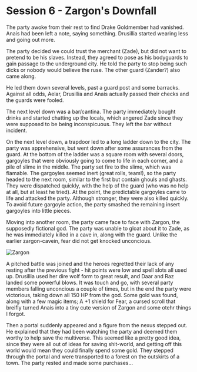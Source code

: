 # Session 6 - Zargon's Downfall

The party awoke from their rest to find Drake Goldmember had vanished. Anais had been left a note, saying something. Drusillia started wearing less and going out more.

The party decided we could trust the merchant (Zade), but did not want to pretend to be his slaves. Instead, they agreed to pose as his bodyguards to gain passage to the underground city. He told the party to stop being such dicks or nobody would believe the ruse. The other guard (Zander?) also came along.

He led them down several levels, past a guard post and some barracks. Against all odds, Aelar, Drusillia and Anais actually passed their checks and the guards were fooled.

The next level down was a bar/cantina. The party immediately bought drinks and started chatting up the locals, which angered Zade since they were supposed to be being inconspicuous. They left the bar without incident.

On the next level down, a trapdoor led to a long ladder down to the city. The party was apprehensive, but went down after some assurances from the guard. At the bottom of the ladder was a square room with several doors, gargoyles that were obviously going to come to life in each corner, and a pile of slime in the middle. The party set fire to the slime, which was flamable. The gargoyles seemed inert (great rolls, team!), so the party headed to the next room, similar to the first but contain ghouls and ghasts. They were dispatched quickly, with the help of the guard (who was no help at all, but at least he tried). At the point, the predictable gargoyles came to life and attacked the party. Although stronger, they were also killed quickly. To avoid future gargoyle action, the party smashed the remaining insert gargoyles into little pieces.

Moving into another room, the party came face to face with Zargon, the supposedly fictional god. The party was unable to gloat about it to Zade, as he was immediately killed in a cave in, along with the guard. Unlike the earlier zargon-cavein, fear did not get knocked unconcious.

![Zargon](https://github.com/iamcal/walking-dread/blob/master/images/zargon.jpg)

A pitched battle was joined and the heroes regretted their lack of any resting after the previous fight - hit points were low and spell slots all used up. Drusillia used her dire wolf form to great result, and Daar and Raz landed some powerful blows. It was touch and go, with several party members falling unconcious a couple of times, but in the end the party were victorious, taking down all 150 HP from the god. Some gold was found, along with a few magic items; A +1 shield for Fear, a cursed scroll that breifly turned Anais into a tiny cute version of Zargon and some otehr things I forgot.

Then a portal suddenly appeared and a figure from the nexus stepped out. He explained that they had been watching the party and deemed them worthy to help save the multiverse. This seemed like a pretty good idea, since they were all out of ideas for saving shit-world, and getting off this world would mean they could finally spend some gold. They stepped through the portal and were transported to a forest on the outskirts of a town. The party rested and made some purchases...
